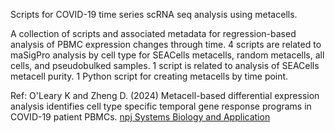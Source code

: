 Scripts for COVID-19 time series scRNA seq analysis using metacells.

A collection of scripts and associated metadata for regression-based analysis of PBMC expression changes through time. 4 scripts are related to maSigPro analysis by cell type for SEACells metacells, random metacells, all cells, and pseudobulked samples. 1 script is related to analysis of SEACells metacell purity. 1 Python script for creating metacells by time point.

Ref: O'Leary K and Zheng D. (2024) Metacell-based differential expression analysis identifies cell type specific temporal gene response programs in COVID-19 patient PBMCs. <a href = "https://www.nature.com/articles/s41540-024-00364-2"> npj Systems Biology and Application </a>
